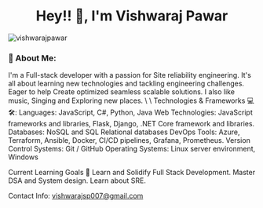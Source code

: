 <h1 align="center">Hey!! 👋, I'm Vishwaraj Pawar </h1> 
<p align="left"> <img src="https://komarev.com/ghpvc/?username=vishwarajpawar&label=Profile%20views&color=0e75b6&style=flat" alt="vishwarajpawar" /> </p>

<h3> 💫 About Me:</h3>
I'm a Full-stack developer with a passion for Site reliability engineering. It's all about learning new technologies and tackling engineering challenges. 
Eager to help Create optimized seamless scalable solutions. I also like music, Singing and Exploring new places.  
\
\
Technologies & Frameworks 💻🛠️:
Languages: JavaScript, C#, Python, Java 
Web Technologies: JavaScript frameworks and libraries, Flask, Django, .NET Core framework and libraries.
Databases: NoSQL and SQL Relational databases
DevOps Tools: Azure, Terraform, Ansible, Docker, CI/CD pipelines, Grafana, Prometheus.
Version Control Systems:  Git / GitHub 
Operating Systems: Linux server environment, Windows

Current Learning Goals 🎯
Learn and Solidify Full Stack Development.
Master DSA and System design.
Learn about SRE.

Contact Info: 
vishwarajsp007@gmail.com
